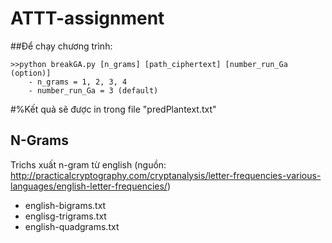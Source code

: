 # ATTT-assignment



##Để chạy chương trình:   

    >>python breakGA.py [n_grams] [path_ciphertext] [number_run_Ga (option)]
        - n_grams = 1, 2, 3, 4 
        - number_run_Ga = 3 (default)
#%Kết quả sẽ được in trong file "predPlantext.txt"

## N-Grams
Trichs xuất n-gram từ english (nguồn: http://practicalcryptography.com/cryptanalysis/letter-frequencies-various-languages/english-letter-frequencies/)
  - english-bigrams.txt
  - englisg-trigrams.txt
  - english-quadgrams.txt


